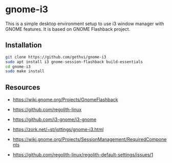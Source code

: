 # gnome-i3

This is a simple desktop environment setup to use i3 window manager with GNOME features. It is based on GNOME Flashback project.

## Installation

```bash
git clone https://github.com/gethvi/gnome-i3
sudo apt install i3 gnome-session-flashback build-essentials
cd gnome-i3
sudo make install
```

## Resources
- https://wiki.gnome.org/Projects/GnomeFlashback

- https://github.com/regolith-linux

- https://github.com/i3-gnome/i3-gnome

- https://zork.net/~st/jottings/gnome-i3.html

- https://wiki.gnome.org/Projects/SessionManagement/RequiredComponents

- https://github.com/regolith-linux/regolith-default-settings/issues/1
